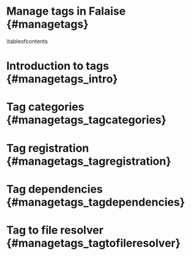 Manage tags in Falaise   {#managetags}
======================

\tableofcontents


Introduction to tags {#managetags_intro}
====================



Tag categories {#managetags_tagcategories}
==============


Tag registration {#managetags_tagregistration}
================


Tag dependencies {#managetags_tagdependencies}
================


Tag to file resolver {#managetags_tagtofileresolver}
====================
